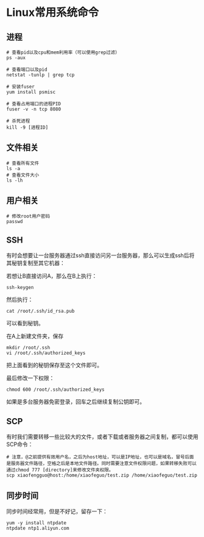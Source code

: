 # Linux常用系统命令

## 进程
```shell
# 查看pid以及cpu和mem利用率（可以使用grep过滤）
ps -aux

# 查看端口以及pid
netstat -tunlp | grep tcp

# 安装fuser
yum install psmisc

# 查看占用端口的进程PID
fuser -v -n tcp 8080

# 杀死进程
kill -9 [进程ID]
```

## 文件相关

```shell
# 查看所有文件
ls -a
# 查看文件大小
ls -lh
```



## 用户相关

```shell
# 修改root用户密码
passwd

```



## SSH

有时会想要让一台服务器通过ssh直接访问另一台服务器，那么可以生成ssh后将其秘钥复制至其它机器：

若想让B直接访问A，那么在B上执行：

```shell
ssh-keygen
```

然后执行：

```shell
cat /root/.ssh/id_rsa.pub
```

可以看到秘钥。

在A上新建文件夹，保存

```shell
mkdir /root/.ssh
vi /root/.ssh/authorized_keys
```

把上面看到的秘钥保存至这个文件即可。

最后修改一下权限：

```shell
chmod 600 /root/.ssh/authorized_keys
```

如果是多台服务器免密登录，回车之后继续复制公钥即可。

## SCP

有时我们需要转移一些比较大的文件，或者下载或者服务器之间复制，都可以使用SCP命令：

```shell
# 注意，@之前提供有效用户名，之后为host地址，可以是IP地址，也可以是域名，冒号后面是服务器文件路径，空格之后是本地文件路径。同时需要注意文件权限问题，如果转移失败可以通过chmod 777 [directory]来修改文件夹权限。
scp xiaofengguo@host:/home/xiaofeguo/test.zip /home/xiaofeguo/test.zip
```





## 同步时间

同步时间经常用，但是不好记，留存一下：

```shell
yum -y install ntpdate
ntpdate ntp1.aliyun.com
```

